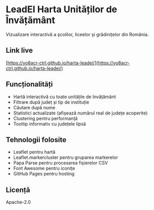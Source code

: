 # LeadEI Harta Unităților de Învățământ

Vizualizare interactivă a școlilor, liceelor și grădinițelor din România.

## Link live
[https://yo8acr-ctrl.github.io/harta-leadei/](https://yo8acr-ctrl.github.io/harta-leadei/)

## Funcționalități
- Hartă interactivă cu toate unitățile de învățământ
- Filtrare după județ și tip de instituție
- Căutare după nume
- Statistici actualizate (afișează numărul real de județe acoperite)
- Clustering pentru performanță
- Tooltip informativ cu județele lipsă

## Tehnologii folosite
- Leaflet pentru hartă
- Leaflet.markercluster pentru gruparea markerelor
- Papa Parse pentru procesarea fișierelor CSV
- Font Awesome pentru iconițe
- GitHub Pages pentru hosting

## Licență
Apache-2.0
